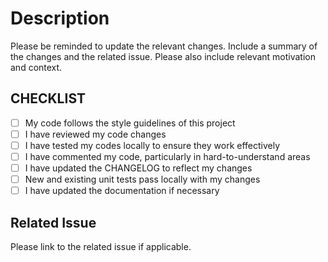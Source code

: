 # Description
Please be reminded to update the relevant changes. Include a summary of the changes and the related issue. Please also include relevant motivation and context.

## CHECKLIST

- [ ] My code follows the style guidelines of this project
- [ ] I have reviewed my code changes
- [ ] I have tested my codes locally to ensure they work effectively
- [ ] I have commented my code, particularly in hard-to-understand areas
- [ ] I have updated the CHANGELOG to reflect my changes
- [ ] New and existing unit tests pass locally with my changes
- [ ] I have updated the documentation if necessary

## Related Issue

Please link to the related issue if applicable.

